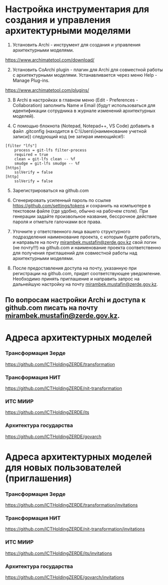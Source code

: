 # Настройка инструментария для создания и управления архитектурными моделями

1. Установить Archi - инструмент для создания и управления архитектурными моделями.

https://www.archimatetool.com/download/

2. Установить CoArchi plugin - плагин для Archi для совместной работы с архитектурными моделями. Устанавливается через меню Help - Manage Plug-ins.

https://www.archimatetool.com/plugins/

3. В Archi в настройках в главном меню (Edit - Preferences - Collaboration) заполнить Name и Email (будут использоваться для идентификации сотрудника в журнале изменений архитектурных моделей).

4. С помощью блокнота (Notepad, Notepad++, VS Code) добавить в файл .gitconfig (находится в C:\Users\\{наименование учетной записи}) следующий код (не затирая имеющийся!):

```
[filter "lfs"]
    process = git-lfs filter-process
    required = true
    clean = git-lfs clean -- %f
    smudge = git-lfs smudge -- %f
[https]
    sslVerify = false
[http]
    sslVerify = false
```

5. Зарегистрироваться на github.com

6. Сгенерировать усиленный пароль по ссылке https://github.com/settings/tokens и сохранить на компьютере в текстовом файле (где удобно, обычно на рабочем столе). При генерации задайте произвольное название, бессрочное действие пароля и отметьте галочками все права.

7. Уточните у ответственного лица вашего структурного подразделения наименование проекта, с которым будете работать, и направьте на почту mirambek.mustafin@zerde.gov.kz свой логин (не почту!!!) на github.com и наименование проекта соответственно для получения приглашений для совместной работы над архитектурными моделями.

8. После предоставления доступа на почту, указанную при регистрации на github.com, придет соответствующее уведомление. Необходимо принять приглашение и направить запрос на дальнейшую настройку на почту mirambek.mustafin@zerde.gov.kz. 

## По вопросам настройки Archi и доступа к github.com писать на почту mirambek.mustafin@zerde.gov.kz.
    
# Адреса архитектурных моделей

### Трансформация Зерде
https://github.com/ICTHoldingZERDE/transformation

### Трансформация НИТ
https://github.com/ICTHoldingZERDE/nit-transformation

### ИТС МИИР
https://github.com/ICTHoldingZERDE/its

### Архитектура государства
https://github.com/ICTHoldingZERDE/govarch

# Адреса архитектурных моделей для новых пользователей (приглашения)

### Трансформация Зерде
https://github.com/ICTHoldingZERDE/transformation/invitations

### Трансформация НИТ
https://github.com/ICTHoldingZERDE/nit-transformation/invitations

### ИТС МИИР
https://github.com/ICTHoldingZERDE/its/invitations​

### Архитектура государства
https://github.com/ICTHoldingZERDE/govarch/invitations
